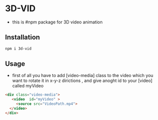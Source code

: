 # 3D-VID
<ul>
 
 <li>
this is #npm package for 3D video animation 
 
 </li>
</ul>

## Installation

```bash
npm i 3d-vid
```

## Usage
 <ul>
   <li> first of all you have to add [video-media] class to the video which you want to rotate it in x-y-z dirictions , and give anoght id to your [video] called myVideo</li>
   </ul>
   
```html
<div class="video-media">
   <video  id="myVideo" >
     <source src="VideoPath.mp4">
  </video>
</div>
```
  
